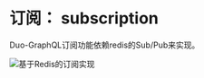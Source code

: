 # 订阅： subscription

Duo-GraphQL订阅功能依赖redis的Sub/Pub来实现。

![基于Redis的订阅实现](https://oss-public.fangdd.com/prod/static/FqbuIl_dHo0R4kxBIm3eiH7vQMEp.jpg)

